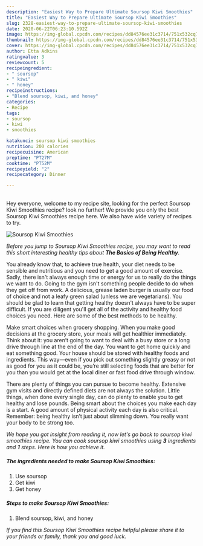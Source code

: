 ```yaml
---
description: "Easiest Way to Prepare Ultimate Soursop Kiwi Smoothies"
title: "Easiest Way to Prepare Ultimate Soursop Kiwi Smoothies"
slug: 2328-easiest-way-to-prepare-ultimate-soursop-kiwi-smoothies
date: 2020-06-22T06:23:10.592Z
image: https://img-global.cpcdn.com/recipes/dd84576ee31c3714/751x532cq70/soursop-kiwi-smoothies-recipe-main-photo.jpg
thumbnail: https://img-global.cpcdn.com/recipes/dd84576ee31c3714/751x532cq70/soursop-kiwi-smoothies-recipe-main-photo.jpg
cover: https://img-global.cpcdn.com/recipes/dd84576ee31c3714/751x532cq70/soursop-kiwi-smoothies-recipe-main-photo.jpg
author: Etta Adkins
ratingvalue: 3
reviewcount: 5
recipeingredient:
- " soursop"
- " kiwi"
- " honey"
recipeinstructions:
- "Blend soursop, kiwi, and honey"
categories:
- Recipe
tags:
- soursop
- kiwi
- smoothies

katakunci: soursop kiwi smoothies 
nutrition: 200 calories
recipecuisine: American
preptime: "PT27M"
cooktime: "PT52M"
recipeyield: "2"
recipecategory: Dinner

---
```

<br>
Hey everyone, welcome to my recipe site, looking for the perfect Soursop Kiwi Smoothies recipe? look no further! We provide you only the best Soursop Kiwi Smoothies recipe here. We also have wide variety of recipes to try.
<br>


![Soursop Kiwi Smoothies](https://img-global.cpcdn.com/recipes/dd84576ee31c3714/751x532cq70/soursop-kiwi-smoothies-recipe-main-photo.jpg)

<i>Before you jump to Soursop Kiwi Smoothies recipe, you may want to read this short interesting healthy tips about <strong>The Basics of Being Healthy</strong>.</i>

You already know that, to achieve true health, your diet needs to be sensible and nutritious and you need to get a good amount of exercise. Sadly, there isn't always enough time or energy for us to really do the things we want to do. Going to the gym isn't something people decide to do when they get off from work. A delicious, grease laden burger is usually our food of choice and not a leafy green salad (unless we are vegetarians). You should be glad to learn that getting healthy doesn't always have to be super difficult. If you are diligent you'll get all of the activity and healthy food choices you need. Here are some of the best methods to be healthy.

Make smart choices when grocery shopping. When you make good decisions at the grocery store, your meals will get healthier immediately. Think about it: you aren’t going to want to deal with a busy store or a long drive through line at the end of the day. You want to get home quickly and eat something good. Your house should be stored with healthy foods and ingredients. This way—even if you pick out something slightly greasy or not as good for you as it could be, you’re still selecting foods that are better for you than you would get at the local diner or fast food drive through window.

There are plenty of things you can pursue to become healthy. Extensive gym visits and directly defined diets are not always the solution. Little things, when done every single day, can do plenty to enable you to get healthy and lose pounds. Being smart about the choices you make each day is a start. A good amount of physical activity each day is also critical. Remember: being healthy isn’t just about slimming down. You really want your body to be strong too. 


<i>We hope you got insight from reading it, now let's go back to soursop kiwi smoothies recipe. You can cook soursop kiwi smoothies using <strong>3</strong> ingredients and <strong>1</strong> steps. Here is how you achieve it.
</i>

##### The ingredients needed to make Soursop Kiwi Smoothies:

1. Use  soursop
1. Get  kiwi
1. Get  honey


##### Steps to make Soursop Kiwi Smoothies:

1. Blend soursop, kiwi, and honey


<i>If you find this Soursop Kiwi Smoothies recipe helpful please share it to your friends or family, thank you and good luck.</i>
